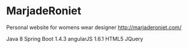 # MarjadeRoniet
Personal website for womens wear designer http://marjaderoniet.com/

Java 8
Spring Boot 1.4.3
angularJS 1.6.1
HTML5
JQuery
